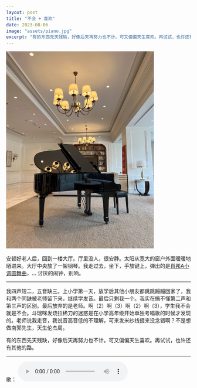 ```yaml
---
layout: post
title: "不会 + 喜欢"
date: 2023-08-06
image: "assets/piano.jpg"
excerpt: "有的东西先天残缺，好像后天再努力也不计。可又偏偏天生喜欢。再试试，也许还有其他的路。"
---
```


<img src="/assets/piano.jpg" width="80%" />

安顿好老人后，回到一楼大厅。厅里没人，很安静。太阳从宽大的窗户外面暖暖地晒进来。大厅中央放了一架钢琴。我走过去，坐下，手放键上，弹出的是[肖邦A小调圆舞曲](https://www.youtube.com/watch?v=kKLDMYUPeMs)，… 讨厌的闹钟，别响。

----

我四声短二，五音缺三。上小学第一天，放学后其他小朋友都跳跳蹦蹦回家了，我和两个同缺被老师留下来，继续学发音。最后只剩我一个。我实在搞不懂第二声和第三声的区别。最后放弃的是老师。啊（2）啊（3）啊（2）啊（3），学生我不会就是不会。斗瑞咪发烧拉稀刀的迷惑是在小学高年级开始单独考唱歌的时候才发现的。老师说我走音，我说音高音低的不理解，可来发米纱线掇来没念错啊？不是想做南郭先生，天生伦杰周。

有的东西先天残缺，好像后天再努力也不计。可又偏偏天生喜欢。再试试，也许还有其他的路。


----
歌：
<audio controls>
  <source src="/assets/喜欢.mp3" type="audio/mpeg">
</audio>
